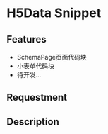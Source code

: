 # H5Data Snippet

## Features

- SchemaPage页面代码块
- 小表单代码块
- 待开发...


## Requestment

## Description


